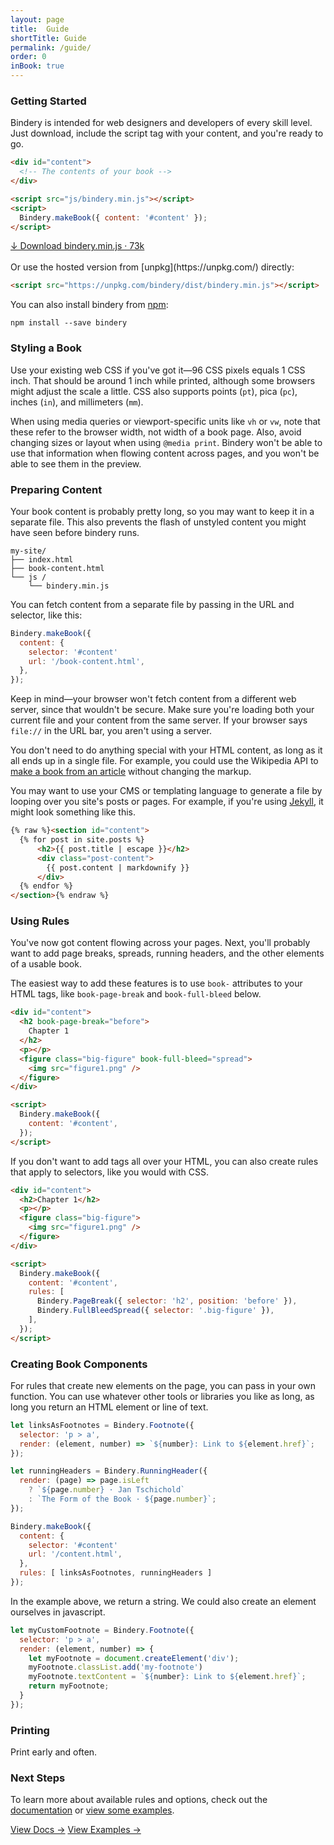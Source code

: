```yaml
---
layout: page
title:  Guide
shortTitle: Guide
permalink: /guide/
order: 0
inBook: true
---
```


### Getting Started

Bindery is intended for web designers and developers of every skill level. Just download,
include the script tag with your content, and you're ready to go.

```html
<div id="content">
  <!-- The contents of your book -->
</div>

<script src="js/bindery.min.js"></script>
<script>
  Bindery.makeBook({ content: '#content' });
</script>
```

<div>
  <a href="https://unpkg.com/bindery/dist/bindery.min.js" class="btn" download>
    ↓ Download bindery.min.js · 73k
  </a>
</div>
<br>
Or use the hosted version from [unpkg](https://unpkg.com/) directly:

```html
<script src="https://unpkg.com/bindery/dist/bindery.min.js"></script>
```

You can also install bindery from [npm](https://www.npmjs.com/package/bindery):

```
npm install --save bindery
```
<!-- Then import it as a module:
```js
import Bindery from 'bindery';

Bindery.makeBook({ content: '#content' });
``` -->


### Styling a Book

Use your existing web CSS if you've got it—96 CSS pixels equals 1 CSS inch. That should be around 1 inch while printed, although some browsers might adjust the scale a little. CSS also supports points (`pt`), pica (`pc`), inches (`in`), and millimeters (`mm`).

When using media queries or viewport-specific units like `vh` or `vw`, note that
these refer to the browser width, not width of a book page. Also, avoid
changing sizes or layout when using `@media print`. Bindery won't be able
to use that information when flowing content across pages, and you won't be able to see them in the preview.

### Preparing Content

Your book content is probably pretty long, so you may want to keep it in a separate
file. This also prevents the flash of unstyled content
you might have seen before bindery runs.

```
my-site/
├── index.html
├── book-content.html
└── js /
    └── bindery.min.js
```

You can fetch content from a separate file by passing in the URL and selector, like this:

```js
Bindery.makeBook({
  content: {
    selector: '#content'
    url: '/book-content.html',
  },
});
```

Keep in mind—your browser won't fetch content from a different web server, since that wouldn't be secure. Make sure you're loading both your current file and your content from the same server. If your browser says `file://` in the URL bar, you aren't using a server.

You don't need to do anything special with your HTML content, as long
as it all ends up in a single file. For example, you could use the Wikipedia
API to [make a book from an article](/bindery/examples/6_wikipedia/) without changing the markup.

You may want to use your CMS or templating language
to generate a file by looping over you site's posts or pages.
For example, if you're using [Jekyll](https://jekyllrb.com/),
it might look something like this.

```html
{% raw %}<section id="content">
  {% for post in site.posts %}
      <h2>{{ post.title | escape }}</h2>
      <div class="post-content">
        {{ post.content | markdownify }}
      </div>
  {% endfor %}
</section>{% endraw %}
```


### Using Rules

You've now got content flowing across your pages. Next, you'll probably want
to add page breaks, spreads, running headers, and the other elements of a usable book.

The easiest way to add these features is to use `book-` attributes
to your HTML tags, like `book-page-break` and `book-full-bleed` below.

```html
<div id="content">
  <h2 book-page-break="before">
    Chapter 1
  </h2>
  <p></p>
  <figure class="big-figure" book-full-bleed="spread">
    <img src="figure1.png" />
  </figure>
</div>

<script>
  Bindery.makeBook({
    content: '#content',
  });
</script>
```

If you don't want to add tags all over your HTML, you can also create rules
that apply to selectors, like you would with CSS.

```html
<div id="content">
  <h2>Chapter 1</h2>
  <p></p>
  <figure class="big-figure">
    <img src="figure1.png" />
  </figure>
</div>

<script>
  Bindery.makeBook({
    content: '#content',
    rules: [
      Bindery.PageBreak({ selector: 'h2', position: 'before' }),
      Bindery.FullBleedSpread({ selector: '.big-figure' }),
    ],
  });
</script>
```

### Creating Book Components

For rules that create new elements on the page, you can
pass in your own function. You can use whatever other tools or
libraries you like as long, as long you return
an HTML element or line of text.


```js
let linksAsFootnotes = Bindery.Footnote({
  selector: 'p > a',
  render: (element, number) => `${number}: Link to ${element.href}`;
});

let runningHeaders = Bindery.RunningHeader({
  render: (page) => page.isLeft
    ? `${page.number} · Jan Tschichold`
    : `The Form of the Book · ${page.number}`;
});

Bindery.makeBook({
  content: {
    selector: '#content'
    url: '/content.html',
  },
  rules: [ linksAsFootnotes, runningHeaders ]
});
```

In the example above, we return a string. We could also create an
element ourselves in javascript.

```js
let myCustomFootnote = Bindery.Footnote({
  selector: 'p > a',
  render: (element, number) => {
    let myFootnote = document.createElement('div');
    myFootnote.classList.add('my-footnote')
    myFootnote.textContent = `${number}: Link to ${element.href}`;
    return myFootnote;
  }
});
```


### Printing

Print early and often.


### Next Steps

To learn more about available rules and options, check out the [documentation](/bindery/docs)
or [view some examples](/bindery/examples).

<div class="home-btns">
  <a class="btn" href="/bindery/docs" class="btn">View Docs →</a>
  <a class="btn" href="/bindery/examples" class="btn">View Examples →</a>
</div>
